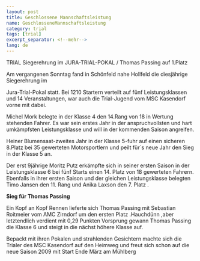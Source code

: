 ```yaml
---
layout: post
title: Geschlossene Mannschaftsleistung
name: GeschlosseneMannschaftsleistung
category: trial
tags: [trial]
excerpt_separator: <!--mehr-->
lang: de
---
```


TRIAL  Siegerehrung im  JURA-TRIAL-POKAL / Thomas Passing auf 1.Platz

<!--mehr-->

Am vergangenen Sonntag fand in Schönfeld nahe Hollfeld die diesjährige Siegerehrung im

 Jura-Trial-Pokal statt. Bei 1210 Startern verteilt auf fünf Leistungsklassen und 14 Veranstaltungen, war auch  die Trial-Jugend vom MSC Kasendorf vorne mit dabei.

Michel Mork belegte in der Klasse 4 den 14.Rang von 18 in Wertung stehenden Fahrer. Es war sein erstes Jahr in der anspruchvollsten und hart umkämpfsten Leistungsklasse und will in der kommenden Saison angreifen.

Heiner Blumensaat-zweites Jahr in der Klasse 5-fuhr auf einen sicheren 8.Platz bei 35 gewerteten  Motorsportlern und peilt für´s neue Jahr den Sieg in der Klasse 5 an.

Der erst 9jährige Moritz Putz erkämpfte sich in seiner ersten Saison in der Leistungsklasse 6 bei fünf Starts einen 14. Platz von 18 gewerteten Fahrern. Ebenfalls in ihrer ersten Saison und der gleichen Leistungsklasse belegten Timo Jansen den 11. Rang und Anika Laxson den 7. Platz .

**Sieg für Thomas Passing**

Ein Kopf an Kopf Rennen lieferte sich Thomas Passing mit Sebastian Roitmeier vom AMC Zirndorf um den ersten Platz .Hauchdünn ,aber letztendlich verdient mit 0,29 Punkten Vorsprung gewann Thomas Passing die Klasse 6 und steigt in die nächst höhere Klasse auf.

Bepackt mit ihren Pokalen und strahlenden Gesichtern machte sich die Trialer des MSC Kasendorf auf den Heimweg und freut sich schon auf die neue Saison 2009 mit Start Ende März am Mühlberg
